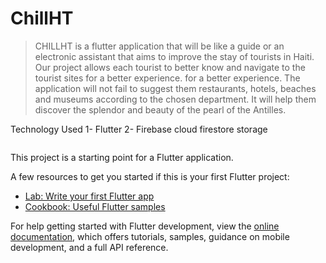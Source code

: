 # ChillHT

> CHILLHT is a flutter application that will be like a guide or an electronic assistant
that aims to improve the stay of tourists in Haiti. Our project
allows each tourist to better know and navigate to the tourist sites for a better experience.
for a better experience. The application will not fail to suggest them
restaurants, hotels, beaches and museums according to the chosen department. It will help them discover
the splendor and beauty of the pearl of the Antilles.

Technology Used
  1- Flutter
  2- Firebase 
      cloud firestore
      storage


<img src='chill.gif' title='' width='' alt='' />

This project is a starting point for a Flutter application.

A few resources to get you started if this is your first Flutter project:

- [Lab: Write your first Flutter app](https://docs.flutter.dev/get-started/codelab)
- [Cookbook: Useful Flutter samples](https://docs.flutter.dev/cookbook)

For help getting started with Flutter development, view the
[online documentation](https://docs.flutter.dev/), which offers tutorials,
samples, guidance on mobile development, and a full API reference.
